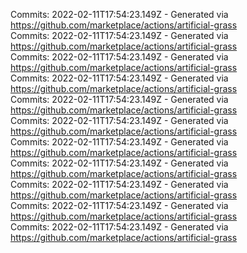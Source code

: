 Commits: 2022-02-11T17:54:23.149Z - Generated via https://github.com/marketplace/actions/artificial-grass
<br>
Commits: 2022-02-11T17:54:23.149Z - Generated via https://github.com/marketplace/actions/artificial-grass
<br>
Commits: 2022-02-11T17:54:23.149Z - Generated via https://github.com/marketplace/actions/artificial-grass
<br>
Commits: 2022-02-11T17:54:23.149Z - Generated via https://github.com/marketplace/actions/artificial-grass
<br>
Commits: 2022-02-11T17:54:23.149Z - Generated via https://github.com/marketplace/actions/artificial-grass
<br>
Commits: 2022-02-11T17:54:23.149Z - Generated via https://github.com/marketplace/actions/artificial-grass
<br>
Commits: 2022-02-11T17:54:23.149Z - Generated via https://github.com/marketplace/actions/artificial-grass
<br>
Commits: 2022-02-11T17:54:23.149Z - Generated via https://github.com/marketplace/actions/artificial-grass
<br>
Commits: 2022-02-11T17:54:23.149Z - Generated via https://github.com/marketplace/actions/artificial-grass
<br>
Commits: 2022-02-11T17:54:23.149Z - Generated via https://github.com/marketplace/actions/artificial-grass
<br>
Commits: 2022-02-11T17:54:23.149Z - Generated via https://github.com/marketplace/actions/artificial-grass
<br>
